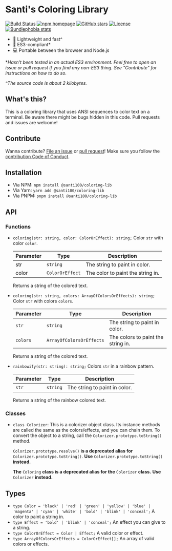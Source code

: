 # Santi's Coloring Library

[![Build Status](https://github.com/santi100a/coloring-lib/actions/workflows/ci.yml/badge.svg)](https://github.com/santi100a/coloring-lib/actions)
[![npm homepage](https://img.shields.io/npm/v/@santi100/coloring-lib)](https://npmjs.org/package/@santi100/coloring-lib)
[![GitHub stars](https://img.shields.io/github/stars/santi100a/coloring-lib.svg)](https://github.com/santi100a/coloring-lib)
[![License](https://img.shields.io/github/license/santi100a/coloring-lib.svg)](https://github.com/santi100a/coloring-lib)
[![Bundlephobia stats](https://img.shields.io/bundlephobia/min/@santi100/coloring-lib)](https://bundlephobia.com/package/@santi100/coloring-lib@latest)

- 🚀 Lightweight and fast^
- 👴 ES3-compliant*
- 💻 Portable between the browser and Node.js

**Hasn't been tested in an actual ES3 environment. Feel free to open an issue or pull request if you find any non-ES3 thing. See "Contribute" for instructions on how to do so.*

*^The source code is about 2 kilobytes.*

## What's this?

This is a coloring library that uses ANSI sequences to color text on a terminal.
Be aware there might be bugs hidden in this code. Pull requests and issues are welcome!

## Contribute

Wanna contribute? [File an issue](https://github.com/santi100a/coloring-lib/issues) or [pull request](https://github.com/santi100a/coloring-lib/pulls)!
Make sure you follow the [contribution Code of Conduct](https://github.com/santi100a/coloring-lib/blob/main/CODE_OF_CONDUCT.md).

## Installation

- Via NPM: `npm install @santi100/coloring-lib`
- Via Yarn: `yarn add @santi100/coloring-lib`
- Via PNPM: `pnpm install @santi100/coloring-lib`

## API

### Functions

- `coloring(str: string, color: ColorOrEffect): string;`
Color  `str` with color  `color`.

  | Parameter | Type            | Description                         |
  |-----------|-----------------|-------------------------------------|
  | str       | `string`        | The string to paint in color.       |
  | color     | `ColorOrEffect` | The color to paint the string in.   |

  Returns a string of the colored text.

- `coloring(str: string, colors: ArrayOfColorsOrEffects): string;`
  Color `str` with colors `colors`.

  | Parameter | Type                     | Description                                   |
  |-----------|--------------------------|-----------------------------------------------|
  | `str`     | `string`                 | The string to paint in color.                 |
  | `colors`  | `ArrayOfColorsOrEffects` | The colors to paint the string in.            |

  Returns a string of the colored text.

- `rainbowify(str: string): string;`
  Colors `str` in a rainbow pattern.

  | Parameter | Type                    | Description                                  |
  |-----------|-------------------------|----------------------------------------------|
  | `str`     | `string`                | The string to paint in color.                |
  
  Returns a string of the rainbow colored text.

### Classes

- `class Colorizer`: This is a colorizer object class.
  Its instance methods are called the same as the colors/effects, and you can chain them.
  To convert the object to a string, call the `Colorizer.prototype.toString()` method.

  `Colorizer.prototype.resolve()` **is a deprecated alias for** `Colorizer.prototype.toString()`.
  **Use** `Colorizer.prototype.toString()` **instead.**

  **The** `Coloring` **class is a deprecated alias for the** `Colorizer` **class.**
  **Use** `Colorizer` **instead.**

## Types

- `type Color = 'black' | 'red' | 'green' | 'yellow' | 'blue' | 'magenta' | 'cyan' | 'white' | 'bold' | 'blink' | 'conceal';`
A color to paint a string in.
- `type Effect = 'bold' | 'blink' | 'conceal';`
An effect you can give to a string.
- `type ColorOrEffect = Color | Effect;`
A valid color or effect.
- `type ArrayOfColorsOrEffects = ColorOrEffect[];`
An array of valid colors or effects.
